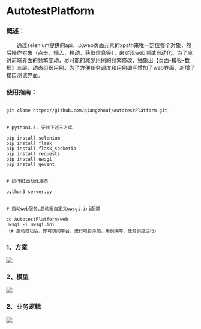 # AutotestPlatform
### 概述：
        通过selenium提供的api，以web页面元素的xpath来唯一定位每个对象，然后操作对象（点击，输入，移动，获取信息等），来实现web测试自动化。为了应对前端界面的频繁变动，尽可能的减少用例的频繁修改，抽象出【页面-模板-数据】三层，动态组织用例。为了方便任务调度和用例编写增加了web界面，新增了接口测试界面。
        

### 使用指南：
<pre><code>
git clone https://github.com/qiangzhouf/AutotestPlatform.git
</pre></code>
<pre><code>
# python3.5, 安装下述三方库

pip install selenium
pip install flask
pip install flask_socketio
pip install requests
pip install uwsgi
pip install gevent
</code></pre>
<pre><code>
# 运行UI自动化服务

python3 server.py
</code></pre>
<pre><code>
# 启动web服务,启动器自定义uwsgi.ini配置

cd AutotestPlatform/web
uwsgi -i uwsgi.ini
（# 启动成功后，即可访问平台，进行项目添加，用例编写，任务调度运行）
</code></pre>

### 1、方案
![](https://github.com/qiangzhouf/AutotestPlatform/raw/master/doc/1.png)
### 2、模型
![](https://github.com/qiangzhouf/AutotestPlatform/raw/master/doc/2.png)
### 2、业务逻辑
![](https://github.com/qiangzhouf/AutotestPlatform/raw/master/doc/3.png)
